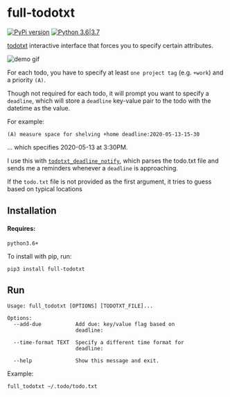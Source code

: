 full-todotxt
======

[![PyPi version](https://img.shields.io/pypi/v/full_todotxt.svg)](https://pypi.python.org/pypi/full_todotxt) [![Python 3.6|3.7](https://img.shields.io/pypi/pyversions/full_todotxt.svg)](https://pypi.python.org/pypi/full_todotxt)

[todotxt](http://todotxt.org/) interactive interface that forces you to specify certain attributes.

<img src="https://raw.githubusercontent.com/seanbreckenridge/full_todotxt/master/.github/demo.gif" alt="demo gif">

For each todo, you have to specify at least `one project tag` (e.g. `+work`) and a priority `(A)`.

Though not required for each todo, it will prompt you want to specify a `deadline`, which will store a `deadline` key-value pair to the todo with the datetime as the value.

For example:

```
(A) measure space for shelving +home deadline:2020-05-13-15-30
```

... which specifies 2020-05-13 at 3:30PM.

I use this with [`todotxt_deadline_notify`](https://github.com/seanbreckenridge/todotxt_deadline_notify), which parses the todo.txt file and sends me a reminders whenever a `deadline` is approaching.

If the `todo.txt` file is not provided as the first argument, it tries to guess based on typical locations

Installation
------------

#### Requires:

`python3.6+`

To install with pip, run:

    pip3 install full-todotxt

Run
----------

```
Usage: full_todotxt [OPTIONS] [TODOTXT_FILE]...

Options:
  --add-due           Add due: key/value flag based on
                      deadline:

  --time-format TEXT  Specify a different time format for
                      deadline:

  --help              Show this message and exit.
```

Example:

```
full_todotxt ~/.todo/todo.txt
```

